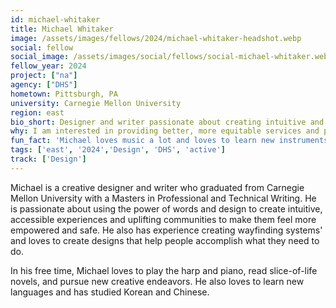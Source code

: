```yaml
---
id: michael-whitaker
title: Michael Whitaker
image: /assets/images/fellows/2024/michael-whitaker-headshot.webp
social: fellow
social_image: /assets/images/social/fellows/social-michael-whitaker.webp
fellow_year: 2024
project: ["na"]
agency: ["DHS"]
hometown: Pittsburgh, PA
university: Carnegie Mellon University
region: east
bio_short: Designer and writer passionate about creating intuitive and accessible experiences
why: I am interested in providing better, more equitable services and products for Americans to empower them in their interactions with services they need. I want to connect more people with the information they need, and I believe USDC will allow me to grow as a designer and human. 
fun_fact: 'Michael loves music a lot and loves to learn new instruments.'
tags: ['east', '2024','Design', 'DHS', 'active']
track: ['Design']
---
```


Michael is a creative designer and writer who graduated from Carnegie Mellon University with a Masters in Professional and Technical Writing. He is passionate about using the power of words and design to create intuitive, accessible experiences and uplifting communities to make them feel more empowered and safe. He also has experience creating wayfinding systems' and loves to create designs that help people accomplish what they need to do. 

In his free time, Michael loves to play the harp and piano, read slice-of-life novels, and pursue new creative endeavors. He also loves to learn new languages and has studied Korean and Chinese.
